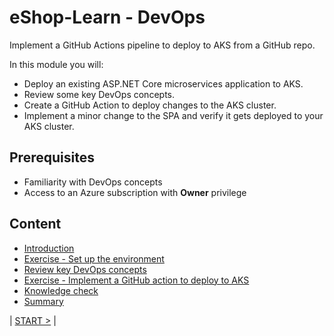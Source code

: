 # eShop-Learn - DevOps

Implement a GitHub Actions pipeline to deploy to AKS from a GitHub repo.

In this module you will:

- Deploy an existing ASP.NET Core microservices application to AKS.
- Review some key DevOps concepts.
- Create a GitHub Action to deploy changes to the AKS cluster.
- Implement a minor change to the SPA and verify it gets deployed to your AKS cluster.

## Prerequisites

- Familiarity with DevOps concepts
- Access to an Azure subscription with **Owner** privilege

## Content

- [Introduction](doc/introduction.md)
- [Exercise - Set up the environment](doc/environment-setup.md)
- [Review key DevOps concepts](doc/review-devops-concepts.md)
- [Exercise - Implement a GitHub action to deploy to AKS](doc/implement-github-action-deploy-to-aks.md)
- [Knowledge check](doc/knowledge-check.md)
- [Summary](doc/summary.md)

| [START >](doc/introduction.md) |